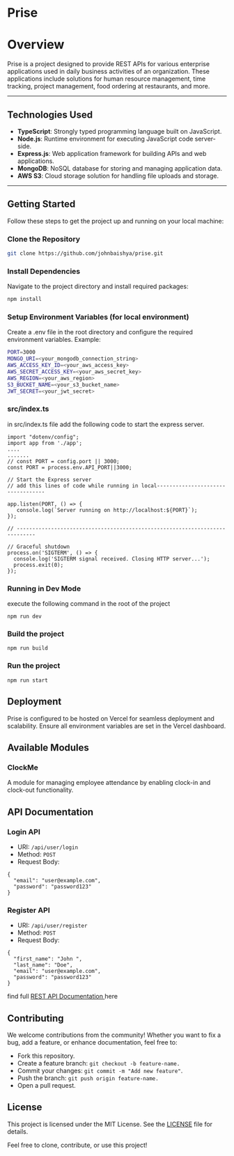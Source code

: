 # Prise

# Overview

Prise is a project designed to provide REST APIs for various enterprise applications used in daily business activities of an organization. These applications include solutions for human resource management, time tracking, project management, food ordering at restaurants, and more.

---

## **Technologies Used**

- **TypeScript**: Strongly typed programming language built on JavaScript.
- **Node.js**: Runtime environment for executing JavaScript code server-side.
- **Express.js**: Web application framework for building APIs and web applications.
- **MongoDB**: NoSQL database for storing and managing application data.
- **AWS S3**: Cloud storage solution for handling file uploads and storage.

---

## **Getting Started**

Follow these steps to get the project up and running on your local machine:

### **Clone the Repository**
```bash
git clone https://github.com/johnbaishya/prise.git
```
### **Install Dependencies**
Navigate to the project directory and install required packages:

```bash
npm install
```
### **Setup Environment Variables (for local environment)**
Create a .env file in the root directory and configure the required environment variables. Example:

```bash
PORT=3000
MONGO_URI=<your_mongodb_connection_string>
AWS_ACCESS_KEY_ID=<your_aws_access_key>
AWS_SECRET_ACCESS_KEY=<your_aws_secret_key>
AWS_REGION=<your_aws_region>
S3_BUCKET_NAME=<your_s3_bucket_name>
JWT_SECRET=<your_jwt_secret>
```
### **src/index.ts**
in src/index.ts file add the following code to start the express server.
``` 
import "dotenv/config";
import app from './app';
....
.......
// const PORT = config.port || 3000;
const PORT = process.env.API_PORT||3000;

// Start the Express server
// add this lines of code while running in local----------------------------------

app.listen(PORT, () => {
   console.log(`Server running on http://localhost:${PORT}`);
});

// ----------------------------------------------------------------------------

// Graceful shutdown
process.on('SIGTERM', () => {
  console.log('SIGTERM signal received. Closing HTTP server...');
  process.exit(0);
});
```
### **Running in Dev Mode**
execute the following command in the root of the project

```npm run dev ```
### **Build the project**
```npm run build```
### **Run the project** 
```npm run start```
## **Deployment**
Prise is configured to be hosted on Vercel for seamless deployment and scalability. Ensure all environment variables are set in the Vercel dashboard.

## **Available Modules**
### **ClockMe**
A module for managing employee attendance by enabling clock-in and clock-out functionality.

## API Documentation
### Login API
* URI: ```/api/user/login```
* Method: ```POST```
* Request Body:
```
{
  "email": "user@example.com",
  "password": "password123"
}
```
### Register API
* URI: ```/api/user/register```
* Method: ```POST```
* Request Body:
```
{
  "first_name": "John ",
  "last_name": "Doe",
  "email": "user@example.com",
  "password": "password123"
}
```
find full [REST API Documentation ](https://prise.vercel.app/api-docs/) here

## Contributing
We welcome contributions from the community! Whether you want to fix a bug, add a feature, or enhance documentation, feel free to:

- Fork this repository.
- Create a feature branch: ```git checkout -b feature-name.```
- Commit your changes: ```git commit -m "Add new feature"```.
- Push the branch: ```git push origin feature-name.```
- Open a pull request.
## License
This project is licensed under the MIT License. See the [LICENSE](./LICENSE) file for details.

Feel free to clone, contribute, or use this project!